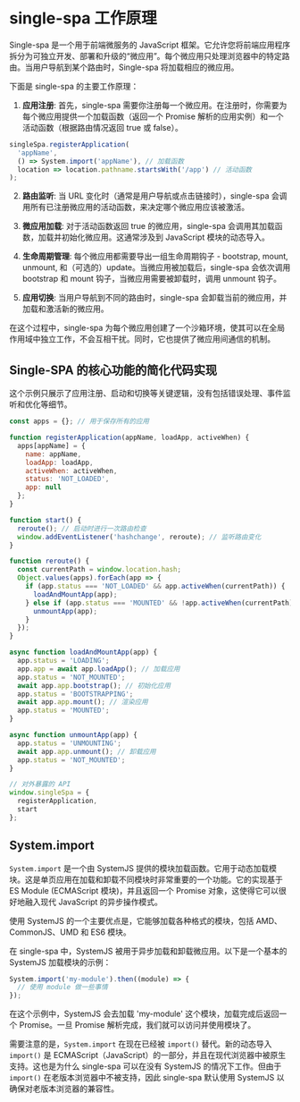 # single-spa 工作原理

Single-spa 是一个用于前端微服务的 JavaScript 框架。它允许您将前端应用程序拆分为可独立开发、部署和升级的“微应用”。每个微应用只处理浏览器中的特定路由。当用户导航到某个路由时，Single-spa 将加载相应的微应用。

下面是 single-spa 的主要工作原理：

1. **应用注册**: 首先，single-spa 需要你注册每一个微应用。在注册时，你需要为每个微应用提供一个加载函数（返回一个 Promise 解析的应用实例）和一个活动函数（根据路由情况返回 true 或 false）。

```javascript
singleSpa.registerApplication(
  'appName', 
  () => System.import('appName'), // 加载函数
  location => location.pathname.startsWith('/app') // 活动函数
);
```

2. **路由监听**: 当 URL 变化时（通常是用户导航或点击链接时），single-spa 会调用所有已注册微应用的活动函数，来决定哪个微应用应该被激活。

3. **微应用加载**: 对于活动函数返回 true 的微应用，single-spa 会调用其加载函数，加载并初始化微应用。这通常涉及到 JavaScript 模块的动态导入。

4. **生命周期管理**: 每个微应用都需要导出一组生命周期钩子 - bootstrap, mount, unmount, 和（可选的）update。当微应用被加载后，single-spa 会依次调用 bootstrap 和 mount 钩子，当微应用需要被卸载时，调用 unmount 钩子。

5. **应用切换**: 当用户导航到不同的路由时，single-spa 会卸载当前的微应用，并加载和激活新的微应用。

在这个过程中，single-spa 为每个微应用创建了一个沙箱环境，使其可以在全局作用域中独立工作，不会互相干扰。同时，它也提供了微应用间通信的机制。

## Single-SPA 的核心功能的简化代码实现

这个示例只展示了应用注册、启动和切换等关键逻辑，没有包括错误处理、事件监听和优化等细节。

```js
const apps = {}; // 用于保存所有的应用

function registerApplication(appName, loadApp, activeWhen) {
  apps[appName] = {
    name: appName,
    loadApp: loadApp,
    activeWhen: activeWhen,
    status: 'NOT_LOADED',
    app: null
  };
}

function start() {
  reroute(); // 启动时进行一次路由检查
  window.addEventListener('hashchange', reroute); // 监听路由变化
}

function reroute() {
  const currentPath = window.location.hash;
  Object.values(apps).forEach(app => {
    if (app.status === 'NOT_LOADED' && app.activeWhen(currentPath)) {
      loadAndMountApp(app);
    } else if (app.status === 'MOUNTED' && !app.activeWhen(currentPath)) {
      unmountApp(app);
    }
  });
}

async function loadAndMountApp(app) {
  app.status = 'LOADING';
  app.app = await app.loadApp(); // 加载应用
  app.status = 'NOT_MOUNTED';
  await app.app.bootstrap(); // 初始化应用
  app.status = 'BOOTSTRAPPING';
  await app.app.mount(); // 渲染应用
  app.status = 'MOUNTED';
}

async function unmountApp(app) {
  app.status = 'UNMOUNTING';
  await app.app.unmount(); // 卸载应用
  app.status = 'NOT_MOUNTED';
}

// 对外暴露的 API
window.singleSpa = {
  registerApplication,
  start
};

```

## System.import

`System.import` 是一个由 SystemJS 提供的模块加载函数。它用于动态加载模块。这是单页应用在加载和卸载不同模块时非常重要的一个功能。它的实现基于 ES Module (ECMAScript 模块)，并且返回一个 Promise 对象，这使得它可以很好地融入现代 JavaScript 的异步操作模式。

使用 SystemJS 的一个主要优点是，它能够加载各种格式的模块，包括 AMD、CommonJS、UMD 和 ES6 模块。

在 single-spa 中，SystemJS 被用于异步加载和卸载微应用。以下是一个基本的 SystemJS 加载模块的示例：

```javascript
System.import('my-module').then((module) => {
  // 使用 module 做一些事情
});
```

在这个示例中，SystemJS 会去加载 'my-module' 这个模块，加载完成后返回一个 Promise。一旦 Promise 解析完成，我们就可以访问并使用模块了。

需要注意的是，`System.import` 在现在已经被 `import()` 替代。新的动态导入 `import()` 是 ECMAScript（JavaScript）的一部分，并且在现代浏览器中被原生支持。这也是为什么 single-spa 可以在没有 SystemJS 的情况下工作。但由于 `import()` 在老版本浏览器中不被支持，因此 single-spa 默认使用 SystemJS 以确保对老版本浏览器的兼容性。